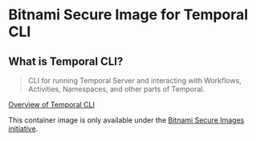 # Bitnami Secure Image for Temporal CLI

## What is Temporal CLI?

> CLI for running Temporal Server and interacting with Workflows, Activities, Namespaces, and other parts of Temporal.

[Overview of Temporal CLI](https://github.com/temporalio/cli)

This container image is only available under the [Bitnami Secure Images initiative](https://news.broadcom.com/app-dev/broadcom-introduces-bitnami-secure-images-for-production-ready-containerized-applications).
